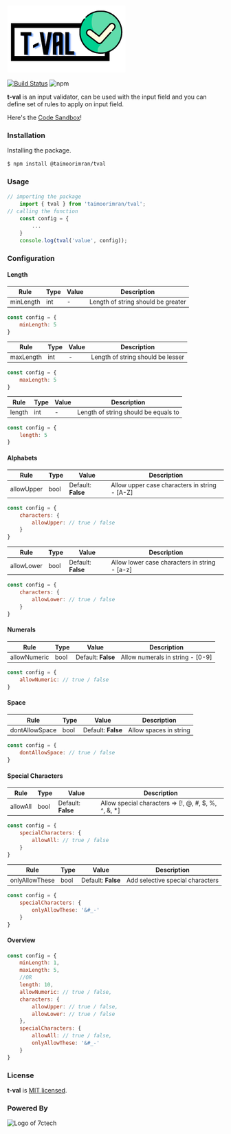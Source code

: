 ![Logo of t-val](./tval_plugin_logo.png)

[![Build Status](https://travis-ci.org/joemccann/dillinger.svg?branch=master)](https://travis-ci.org/joemccann/dillinger) ![npm](https://img.shields.io/npm/v/@taimoorimran/tval)

**t-val** is an input validator, can be used with the input field and you can define set of rules to apply on input field.

Here's the [Code Sandbox](https://breakdance.github.io/breakdance/)!

### Installation
Installing the package.
```sh
$ npm install @taimoorimran/tval
```
### Usage
```javascript
// importing the package
    import { tval } from 'taimoorimran/tval';
// calling the function
    const config = { 
        ...
    }
    console.log(tval('value', config));
```
### Configuration
#### Length
| Rule | Type | Value | Description |
| ------ | ------ | ------ | ------ |
| minLength | int | - | Length of string should be greater |
```javascript
const config = {
    minLength: 5
}
```
| Rule | Type | Value | Description |
| ------ | ------ | ------ | ------ |
| maxLength | int | - | Length of string should be lesser |
```javascript
const config = {
    maxLength: 5
}
```
| Rule | Type | Value | Description |
| ------ | ------ | ------ | ------ |
| length | int | - | Length of string should be equals to |
```javascript
const config = {
    length: 5
}
```
#### Alphabets
| Rule | Type | Value | Description |
| ------ | ------ | ------ | ------ |
| allowUpper | bool | Default: **False** | Allow upper case characters in string - [A-Z] |
```javascript
const config = {
    characters: {
        allowUpper: // true / false
    }
}
```
| Rule | Type | Value | Description |
| ------ | ------ | ------ | ------ |
| allowLower | bool | Default: **False** | Allow lower case characters in string - [a-z] |
```javascript
const config = {
    characters: {
        allowLower: // true / false
    }
}
```
#### Numerals
| Rule | Type | Value | Description |
| ------ | ------ | ------ | ------ |
| allowNumeric | bool | Default: **False** | Allow numerals in string - [0-9] |
```javascript
const config = {
    allowNumeric: // true / false
}
```
#### Space
| Rule | Type | Value | Description |
| ------ | ------ | ------ | ------ |
| dontAllowSpace | bool | Default: **False** | Allow spaces in string |
```javascript
const config = {
    dontAllowSpace: // true / false
}
```
#### Special Characters
| Rule | Type | Value | Description |
| ------ | ------ | ------ | ------ |
| allowAll | bool | Default: **False** | Allow special characters => [!, @, #, $, %, ^, &, *] |
```javascript
const config = {
    specialCharacters: {
        allowAll: // true / false
    }
}
```
| Rule | Type | Value | Description |
| ------ | ------ | ------ | ------ | 
| onlyAllowThese | bool | Default: **False** | Add selective special characters |
```javascript
const config = {
    specialCharacters: {
        onlyAllowThese: '&#_-'
    }
}
```
#### Overview
```javascript
const config = {
    minLength: 1,
    maxLength: 5,
    //OR
    length: 10,
    allowNumeric: // true / false,
    characters: {
        allowUpper: // true / false,
        allowLower: // true / false
    },
    specialCharacters: {
        allowAll: // true / false,
        onlyAllowThese: '&#_-'
    }
}
```
### License
**t-val** is  [MIT licensed](./LICENSE).
### Powered By
![Logo of 7ctech](https://7ctech.com/logo-small-2.png)